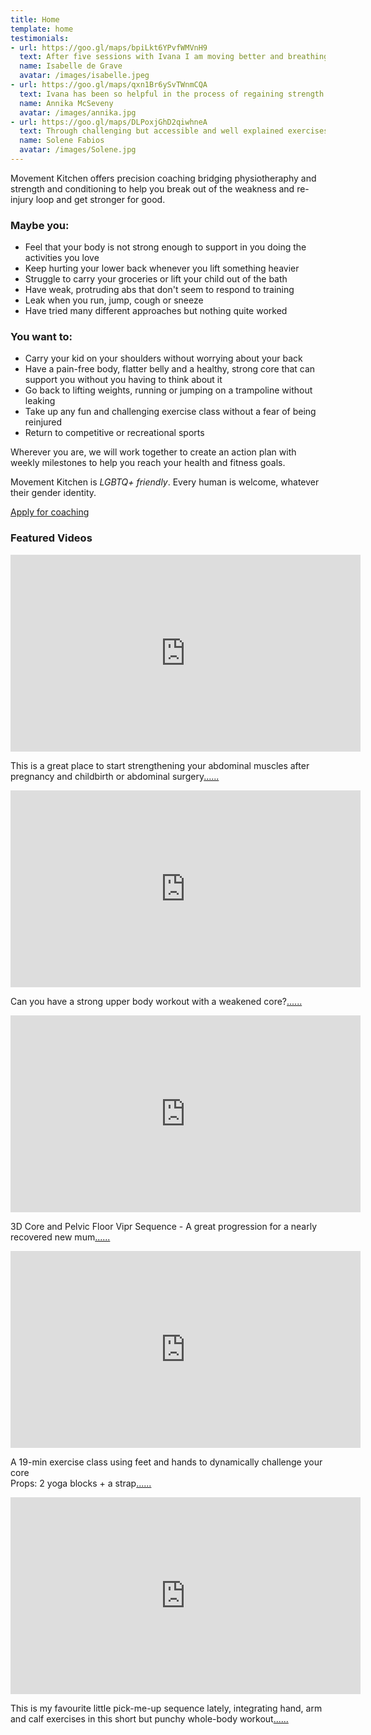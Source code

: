 ```yaml
---
title: Home
template: home
testimonials:
- url: https://goo.gl/maps/bpiLkt6YPvfWMVnH9
  text: After five sessions with Ivana I am moving better and breathing better. I feel better! I can feel my body's limits and its tensions. This means when I take a yoga or pilates class I know how to avoid pushing my body too far towards injury and strain. I have a deeper understanding of and respect for my body.
  name: Isabelle de Grave 
  avatar: /images/isabelle.jpeg
- url: https://goo.gl/maps/qxn1Br6ySvTWnmCQA
  text: Ivana has been so helpful in the process of regaining strength in the muscles my brain had forgotten and abandoned through years of habitual movements, and releasing those which were overworked. I am now much more aware of my body, the position and movement of my pelvis, and how much difference a small adjustment can make to how I feel. 
  name: Annika McSeveny
  avatar: /images/annika.jpg
- url: https://goo.gl/maps/DLPoxjGhD2qiwhneA
  text: Through challenging but accessible and well explained exercises I was able to understand different mechanics and healing in a new way. As much as a physical practice our time together was also incredibly educational and I have multiple take-aways I can apply in my life as I move forward. 
  name: Solene Fabios
  avatar: /images/Solene.jpg
---
```

Movement Kitchen offers precision coaching bridging physiotheraphy and strength and conditioning to help you break out of the weakness and re-injury loop and get stronger for good.

### Maybe you:  

- Feel that your body is not strong enough to support in you doing the activities you love
- Keep hurting your lower back whenever you lift something heavier
- Struggle to carry your groceries or lift your child out of the bath 
- Have weak, protruding abs that don't seem to respond to training
- Leak when you run, jump, cough or sneeze
- Have tried many different approaches but nothing quite worked

### You want to: 

- Carry your kid on your shoulders without worrying about your back
- Have a pain-free body, flatter belly and a healthy, strong core that can support you without you having to think about it
- Go back to lifting weights, running or jumping on a trampoline without leaking
- Take up any fun and challenging exercise class without a fear of being reinjured
- Return to competitive or recreational sports

Wherever you are, we will work together to create an action plan with weekly milestones to help you reach your health and fitness goals. 

Movement Kitchen is *LGBTQ+ friendly*. Every human is welcome, whatever their gender identity. 

<a class="big" href="https://forms.gle/iKvN7bYCmohmQ8Wy8">Apply for coaching</a>

### Featured Videos

<!-- markdownlint-capture -->
<!-- markdownlint-disable -->
<iframe width="560" height="315" src="https://www.youtube-nocookie.com/embed/QxKWMU4C6Y4" title="YouTube video player" frameborder="0" allow="accelerometer; autoplay; clipboard-write; encrypted-media; gyroscope; picture-in-picture" allowfullscreen></iframe>

This is a great place to start strengthening your abdominal muscles after pregnancy and childbirth or abdominal surgery[......](https://www.youtube.com/watch?v=QxKWMU4C6Y4)

<iframe width="560" height="315" src="https://www.youtube-nocookie.com/embed/yTU6doX7bmU" title="YouTube video player" frameborder="0" allow="accelerometer; autoplay; clipboard-write; encrypted-media; gyroscope; picture-in-picture" allowfullscreen></iframe>

Can you have a strong upper body workout with a weakened core?[......](https://www.youtube.com/watch?v=yTU6doX7bmU) 

<iframe width="560" height="315" src="https://www.youtube-nocookie.com/embed/T4adDYory84" title="YouTube video player" frameborder="0" allow="accelerometer; autoplay; clipboard-write; encrypted-media; gyroscope; picture-in-picture" allowfullscreen></iframe>

3D Core and Pelvic Floor Vipr Sequence - A great progression for a nearly recovered new mum[......](https://youtu.be/T4adDYory84) 

<iframe width="560" height="315" src="https://www.youtube-nocookie.com/embed/A0oJMoF9PHM" title="YouTube video player" frameborder="0" allow="accelerometer; autoplay; clipboard-write; encrypted-media; gyroscope; picture-in-picture" allowfullscreen></iframe>

A 19-min exercise class using feet and hands to dynamically challenge your core  
Props: 2 yoga blocks + a strap[......](https://www.youtube.com/watch?v=A0oJMoF9PHM)

<iframe width="560" height="315" src="https://www.youtube-nocookie.com/embed/HZQ_RGZsBFo" title="YouTube video player" frameborder="0" allow="accelerometer; autoplay; clipboard-write; encrypted-media; gyroscope; picture-in-picture" allowfullscreen></iframe>

This is my favourite little pick-me-up sequence lately, integrating hand, arm and calf exercises in this short but punchy whole-body workout[......](https://www.youtube.com/watch?v=HZQ_RGZsBFo)



<!-- markdownlint-restore -->